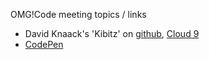 OMG!Code meeting topics / links

* David Knaack's 'Kibitz' on [github](https://github.com/davidknaack/Kibitz), [Cloud 9](https://c9.io/davidknaack/kibitz)
* [CodePen](http://codepen.io)


